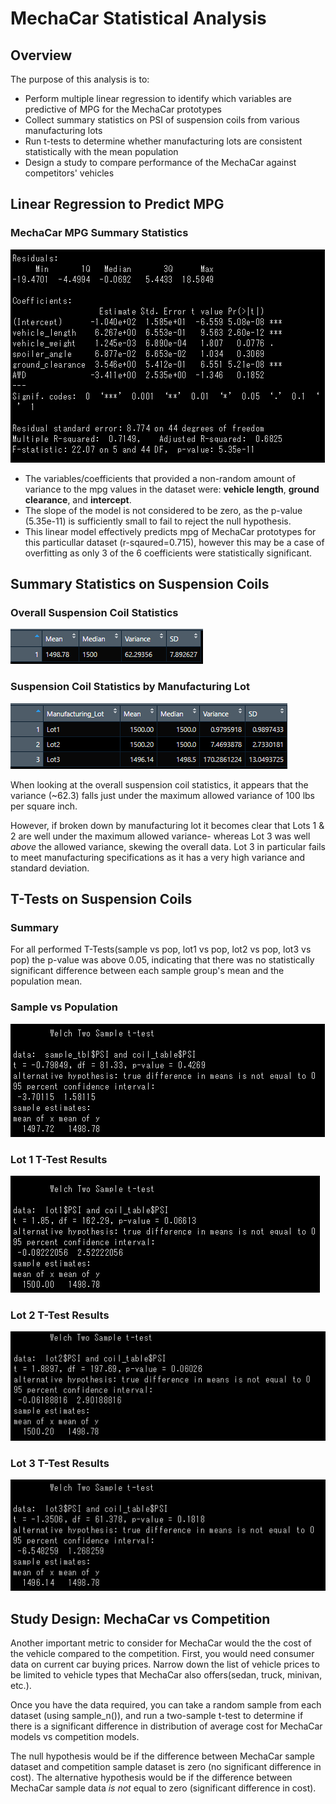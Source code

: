 # MechaCar Statistical Analysis

## Overview
The purpose of this analysis is to:
- Perform multiple linear regression to identify which variables are predictive of MPG for the MechaCar prototypes
- Collect summary statistics on PSI of suspension coils from various manufacturing lots
- Run t-tests to determine whether manufacturing lots are consistent statistically with the mean population
- Design a study to compare performance of the MechaCar against competitors' vehicles

## Linear Regression to Predict MPG
### MechaCar MPG Summary Statistics
![MechaCar MPG Stummary Statistics](images/MechaCar_sumstats.png)

- The variables/coefficients that provided a non-random amount of variance to the mpg values in the dataset were: **vehicle length**, **ground clearance**, and **intercept**.
- The slope of the model is not considered to be zero, as the p-value (5.35e-11) is sufficiently small to fail to reject the null hypothesis.
- This linear model effectively predicts mpg of MechaCar prototypes for this particullar dataset (r-sqaured=0.715), however this may be a case of overfitting as only 3 of the 6 coefficients were statistically significant.

## Summary Statistics on Suspension Coils

### Overall Suspension Coil Statistics
![Suspension Coil Summary Statistics](images/total_sum.png)

### Suspension Coil Statistics by Manufacturing Lot
![Suspension Coil Summary Statistics by Manufacturing Lot](images/lot_sum.png)

When looking at the overall suspension coil statistics, it appears that the variance (~62.3) falls just under the maximum allowed variance of 100 lbs per square inch. 

However, if broken down by manufacturing lot it becomes clear that Lots 1 & 2 are well under the maximum allowed variance- whereas Lot 3 was well *above* the allowed variance, skewing the overall data. Lot 3 in particular fails to meet manufacturing specifications as it has a very high variance and standard deviation.

## T-Tests on Suspension Coils
### Summary
For all performed T-Tests(sample vs pop, lot1 vs pop, lot2 vs pop, lot3 vs pop) the p-value was above 0.05, indicating that there was no statistically significant difference between each sample group's mean and the population mean. 
 
### Sample vs Population
![Suspension Coil Summary Statistics by Manufacturing Lot](images/sample_vs_pop.png)


### Lot 1 T-Test Results
![Suspension Coil Summary Statistics by Manufacturing Lot](images/lot1_ttest.png)

### Lot 2 T-Test Results
![Suspension Coil Summary Statistics by Manufacturing Lot](images/lot2_ttest.png)

### Lot 3 T-Test Results
![Suspension Coil Summary Statistics by Manufacturing Lot](images/lot3_ttest.png)

## Study Design: MechaCar vs Competition
Another important metric to consider for MechaCar would the the cost of the vehicle compared to the competition. First, you would need consumer data on current car buying prices. Narrow down the list of vehicle prices to be limited to vehicle types that MechaCar also offers(sedan, truck, minivan, etc.).

Once you have the data required, you can take a random sample from each dataset (using sample_n()), and run a two-sample t-test to determine if there is a significant difference in distribution of average cost for MechaCar models vs competition models.

The null hypothesis would be if the difference between MechaCar sample dataset and competition sample dataset is zero (no significant difference in cost). The alternative hypothesis would be if the difference between MechaCar sample data *is not* equal to zero (significant difference in cost). 